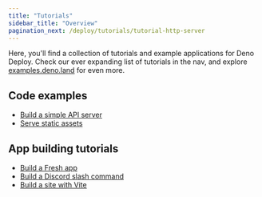 ```yaml
---
title: "Tutorials"
sidebar_title: "Overview"
pagination_next: /deploy/tutorials/tutorial-http-server
---
```


Here, you'll find a collection of tutorials and example applications for Deno
Deploy. Check our ever expanding list of tutorials in the nav, and explore
[examples.deno.land](https://examples.deno.land) for even more.

## Code examples

- [Build a simple API server](/examples/simple_api_tutorial/)
- [Serve static assets](./static-site.md)

## App building tutorials

- [Build a Fresh app](./fresh.md)
- [Build a Discord slash command](./discord-slash.md)
- [Build a site with Vite](./vite.md)
